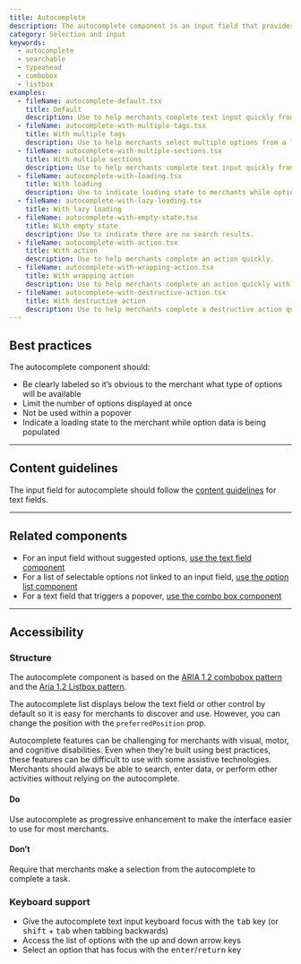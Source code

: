 ```yaml
---
title: Autocomplete
description: The autocomplete component is an input field that provides selectable suggestions as a merchant types into it. It allows merchants to quickly search through and select from large collections of options. It's a convenience wrapper around the `Combobox` and `Listbox` components with minor UI differences.
category: Selection and input
keywords:
  - autocomplete
  - searchable
  - typeahead
  - combobox
  - listbox
examples:
  - fileName: autocomplete-default.tsx
    title: Default
    description: Use to help merchants complete text input quickly from a list of options.
  - fileName: autocomplete-with-multiple-tags.tsx
    title: With multiple tags
    description: Use to help merchants select multiple options from a list curated by the text input.
  - fileName: autocomplete-with-multiple-sections.tsx
    title: With multiple sections
    description: Use to help merchants complete text input quickly from a multiple sections list of options.
  - fileName: autocomplete-with-loading.tsx
    title: With loading
    description: Use to indicate loading state to merchants while option data is processing.
  - fileName: autocomplete-with-lazy-loading.tsx
    title: With lazy loading
  - fileName: autocomplete-with-empty-state.tsx
    title: With empty state
    description: Use to indicate there are no search results.
  - fileName: autocomplete-with-action.tsx
    title: With action
    description: Use to help merchants complete an action quickly.
  - fileName: autocomplete-with-wrapping-action.tsx
    title: With wrapping action
    description: Use to help merchants complete an action quickly with wrapping lines of text.
  - fileName: autocomplete-with-destructive-action.tsx
    title: With destructive action
    description: Use to help merchants complete a destructive action quickly.
---
```


## Best practices

The autocomplete component should:

- Be clearly labeled so it’s obvious to the merchant what type of options will be available
- Limit the number of options displayed at once
- Not be used within a popover
- Indicate a loading state to the merchant while option data is being populated

---

## Content guidelines

The input field for autocomplete should follow the [content guidelines](https://polaris.shopify.com/components/selection-and-input/text-field) for text fields.

---

## Related components

- For an input field without suggested options, [use the text field component](https://polaris.shopify.com/components/selection-and-input/text-field)
- For a list of selectable options not linked to an input field, [use the option list component](https://polaris.shopify.com/components/option-list)
- For a text field that triggers a popover, [use the combo box component](https://polaris.shopify.com/components/combobox)

---

## Accessibility

### Structure

The autocomplete component is based on the [ARIA 1.2 combobox pattern](https://www.w3.org/TR/wai-aria-practices-1.1/#combobox) and the [Aria 1.2 Listbox pattern](https://www.w3.org/TR/wai-aria-practices-1.2/#Listbox).

The autocomplete list displays below the text field or other control by default so it is easy for merchants to discover and use. However, you can change the position with the `preferredPosition` prop.

Autocomplete features can be challenging for merchants with visual, motor, and cognitive disabilities. Even when they’re built using best practices, these features can be difficult to use with some assistive technologies. Merchants should always be able to search, enter data, or perform other activities without relying on the autocomplete.

<!-- dodont -->

#### Do

Use autocomplete as progressive enhancement to make the interface easier to use for most merchants.

#### Don’t

Require that merchants make a selection from the autocomplete to complete a task.

<!-- end -->

### Keyboard support

- Give the autocomplete text input keyboard focus with the <kbd>tab</kbd> key (or <kbd>shift</kbd> + <kbd>tab</kbd> when tabbing backwards)
- Access the list of options with the up and down arrow keys
- Select an option that has focus with the <kbd>enter</kbd>/<kbd>return</kbd> key
